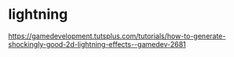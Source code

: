 # lightning
https://gamedevelopment.tutsplus.com/tutorials/how-to-generate-shockingly-good-2d-lightning-effects--gamedev-2681
